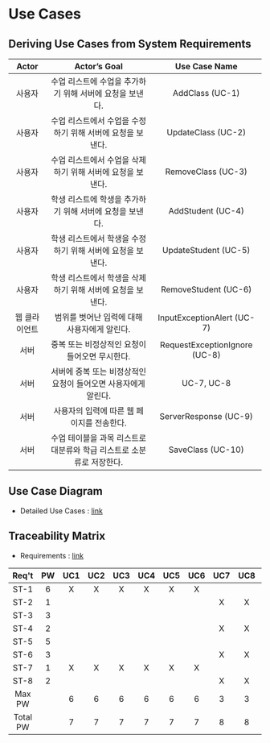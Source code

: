 # Use Cases

## Deriving Use Cases from System Requirements

Actor|Actor’s Goal|Use Case Name
:--:|:--:|:--:
사용자|수업 리스트에 수업을 추가하기 위해 서버에 요청을 보낸다.|AddClass (UC-1)
사용자|수업 리스트에서 수업을 수정하기 위해 서버에 요청을 보낸다.|UpdateClass (UC-2)
사용자|수업 리스트에서 수업을 삭제하기 위해 서버에 요청을 보낸다.|RemoveClass (UC-3)
사용자|학생 리스트에 학생을 추가하기 위해 서버에 요청을 보낸다.|AddStudent (UC-4)
사용자|학생 리스트에서 학생을 수정하기 위해 서버에 요청을 보낸다.|UpdateStudent (UC-5)
사용자|학생 리스트에서 학생을 삭제하기 위해 서버에 요청을 보낸다.|RemoveStudent (UC-6)
웹 클라이언트|범위를 벗어난 입력에 대해 사용자에게 알린다.|InputExceptionAlert (UC-7)
서버|중복 또는 비정상적인 요청이 들어오면 무시한다.|RequestExceptionIgnore (UC-8)
서버|서버에 중복 또는 비정상적인 요청이 들어오면 사용자에게 알린다.|UC-7, UC-8
서버|사용자의 입력에 따른 웹 페이지를 전송한다.|ServerResponse (UC-9)
서버|수업 테이블을 과목 리스트로 대분류와 학급 리스트로 소분류로 저장한다.|SaveClass (UC-10)

## Use Case Diagram

* Detailed Use Cases : [link](/FormCreateUpdate/DetailedUseCases.md)

## Traceability Matrix

* Requirements : [link](/FormCreateUpdate/Requirements.md)

Req't| PW | UC1| UC2| UC3| UC4| UC5| UC6| UC7| UC8| UC9|UC10
:--: |:--:|:--:|:--:|:--:|:--:|:--:|:--:|:--:|:--:|:--:|:--:
ST-1|6|X|X|X|X|X|X||||X
ST-2|1|||||||X|X|X|
ST-3|3|||||||||X|X
ST-4|2|||||||X|X|X|
ST-5|5|||||||||X|
ST-6|3|||||||X|X|X|
ST-7|1|X|X|X|X|X|X|||X|
ST-8|2|||||||X|X|X|
Max PW||6|6|6|6|6|6|3|3|5|6
Total PW||7|7|7|7|7|7|8|8|17|9
